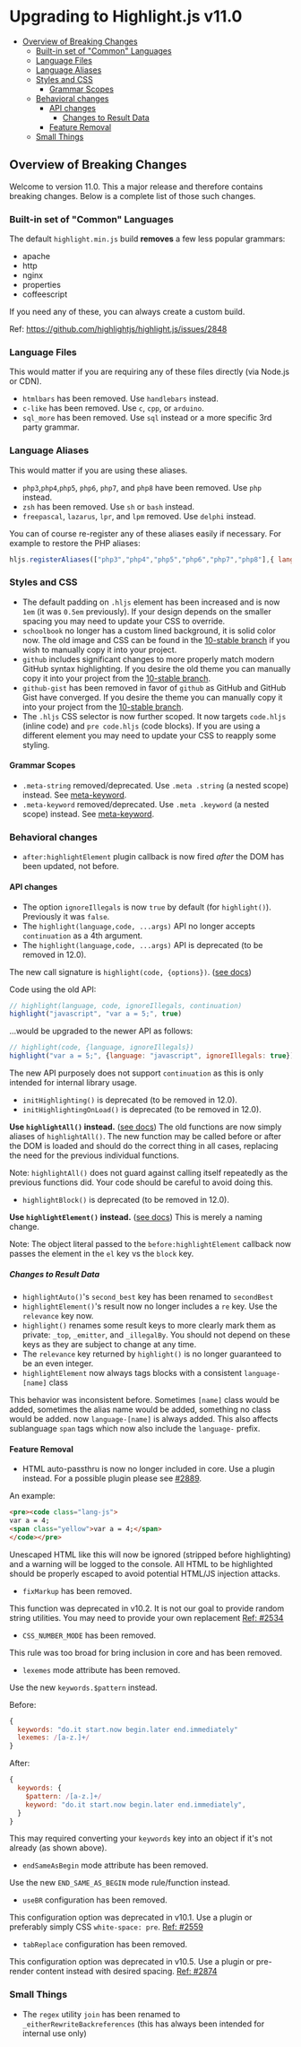 # Upgrading to Highlight.js v11.0

- [Overview of Breaking Changes](#overview-of-breaking-changes)
  - [Built-in set of "Common" Languages](#built-in-set-of-common-languages)
  - [Language Files](#language-files)
  - [Language Aliases](#language-aliases)
  - [Styles and CSS](#styles-and-css)
    - [Grammar Scopes](#grammar-scopes)
  - [Behavioral changes](#behavioral-changes)
    - [API changes](#api-changes)
      - [Changes to Result Data](#changes-to-result-data)
    - [Feature Removal](#feature-removal)
  - [Small Things](#small-things)


## Overview of Breaking Changes

Welcome to version 11.0.  This a major release and therefore contains breaking changes.  Below is a complete list of those such changes.


### Built-in set of "Common" Languages

The default `highlight.min.js` build **removes** a few less popular grammars:

- apache
- http
- nginx
- properties
- coffeescript

If you need any of these, you can always create a custom build.

Ref: https://github.com/highlightjs/highlight.js/issues/2848


### Language Files

This would matter if you are requiring any of these files directly (via Node.js or CDN).

- `htmlbars` has been removed. Use `handlebars` instead.
- `c-like` has been removed. Use `c`, `cpp`, or `arduino`.
- `sql_more` has been removed. Use `sql` instead or a more specific 3rd party grammar.


### Language Aliases

This would matter if you are using these aliases.

- `php3`,`php4`,`php5`, `php6`, `php7`, and `php8` have been removed. Use `php` instead.
- `zsh` has been removed. Use `sh` or `bash` instead.
- `freepascal`, `lazarus`, `lpr`, and `lpm` removed. Use `delphi` instead.

You can of course re-register any of these aliases easily if necessary. For example to restore the PHP aliases:

```js
hljs.registerAliases(["php3","php4","php5","php6","php7","php8"],{ languageName: "php" })
```

### Styles and CSS

- The default padding on `.hljs` element has been increased and is now `1em` (it was `0.5em` previously). If your design depends on the smaller spacing you may need to update your CSS to override.
- `schoolbook` no longer has a custom lined background, it is solid color now.  The old image and CSS can be found in the [10-stable branch](https://github.com/highlightjs/highlight.js/tree/10-stable/src/styles) if you wish to manually copy it into your project.
- `github` includes significant changes to more properly match modern GitHub syntax highlighting. If you desire the old theme you can manually copy it into your project from the [10-stable branch](https://github.com/highlightjs/highlight.js/tree/10-stable/src/styles).
- `github-gist` has been removed in favor of `github` as GitHub and GitHub Gist have converged. If you desire the theme you can manually copy it into your project from the [10-stable branch](https://github.com/highlightjs/highlight.js/tree/10-stable/src/styles).
- The `.hljs` CSS selector is now further scoped.  It now targets `code.hljs` (inline code) and `pre code.hljs` (code blocks). If you are using a different element you may need to update your CSS to reapply some styling.


#### Grammar Scopes

- `.meta-string` removed/deprecated.  Use `.meta .string` (a nested scope) instead. See [meta-keyword][].
- `.meta-keyword` removed/deprecated.  Use `.meta .keyword` (a nested scope) instead. See [meta-keyword][].

### Behavioral changes

- `after:highlightElement` plugin callback is now fired *after* the DOM has been updated, not before.

#### API changes

- The option `ignoreIllegals` is now `true` by default (for `highlight()`). Previously it was `false`.
- The `highlight(language,code, ...args)` API no longer accepts `continuation` as a 4th argument.
- The `highlight(language,code, ...args)` API is deprecated (to be removed in 12.0).

The new call signature is `highlight(code, {options})`. ([see docs](https://highlightjs.readthedocs.io/en/latest/api.html#highlight))

Code using the old API:

```js
// highlight(language, code, ignoreIllegals, continuation)
highlight("javascript", "var a = 5;", true)
```
...would be upgraded to the newer API as follows:

```js
// highlight(code, {language, ignoreIllegals})
highlight("var a = 5;", {language: "javascript", ignoreIllegals: true})
```

The new API purposely does not support `continuation` as this is only intended for internal library usage.

- `initHighlighting()` is deprecated (to be removed in 12.0).
- `initHighlightingOnLoad()` is deprecated (to be removed in 12.0).

**Use `highlightAll()` instead.** ([see docs](https://highlightjs.readthedocs.io/en/latest/api.html#highlight-all)) The old functions are now simply aliases of `highlightAll()`. The new function may be called before or after the DOM is loaded and should do the correct thing in all cases, replacing the need for the previous individual functions.

Note: `highlightAll()` does not guard against calling itself repeatedly as the previous functions did. Your code should be careful to avoid doing this.

- `highlightBlock()` is deprecated (to be removed in 12.0).

**Use `highlightElement()` instead.** ([see docs](https://highlightjs.readthedocs.io/en/latest/api.html#highlight-element)) This is merely a naming change.

Note: The object literal passed to the `before:highlightElement` callback now passes the element in the `el` key vs the `block` key.

##### Changes to Result Data

- `highlightAuto()`'s `second_best` key has been renamed to `secondBest`
- `highlightElement()`'s result now no longer includes a `re` key. Use the `relevance` key now.
- `highlight()` renames some result keys to more clearly mark them as private: `_top`, `_emitter`, and `_illegalBy`. You should not depend on these keys as they are subject to change at any time.
- The `relevance` key returned by `highlight()` is no longer guaranteed to be an even integer.
- `highlightElement` now always tags blocks with a consistent `language-[name]` class

This behavior was inconsistent before.  Sometimes `[name]` class would be added, sometimes the alias name would be added, something no class would be added.  now `language-[name]` is always added. This also affects sublanguage `span` tags which now also include the `language-` prefix.

#### Feature Removal

- HTML auto-passthru is now no longer included in core.  Use a plugin instead. For a possible plugin please see [#2889](https://github.com/highlightjs/highlight.js/issues/2889).

An example:

```html
<pre><code class="lang-js">
var a = 4;
<span class="yellow">var a = 4;</span>
</code></pre>
```

Unescaped HTML like this will now be ignored (stripped before highlighting) and a warning will be logged to the console.  All HTML to be highlighted should be properly escaped to avoid potential HTML/JS injection attacks.

- `fixMarkup` has been removed.

This function was deprecated in v10.2.  It is not our goal to provide random string utilities. You may need to provide your own replacement [Ref: #2534](https://github.com/highlightjs/highlight.js/issues/2634)

- `CSS_NUMBER_MODE` has been removed.

This rule was too broad for bring inclusion in core and has been removed.

- `lexemes` mode attribute has been removed.

Use the new `keywords.$pattern` instead.

Before:

```js
{
  keywords: "do.it start.now begin.later end.immediately"
  lexemes: /[a-z.]+/
}
```

After:

```js
{
  keywords: {
    $pattern: /[a-z.]+/
    keyword: "do.it start.now begin.later end.immediately",
  }
}
```

This may required converting your `keywords` key into an object if it's not already (as shown above).

- `endSameAsBegin` mode attribute has been removed.

Use the new `END_SAME_AS_BEGIN` mode rule/function instead.

- `useBR` configuration has been removed.

This configuration option was deprecated in v10.1. Use a plugin or preferably simply CSS `white-space: pre`. [Ref: #2559](https://github.com/highlightjs/highlight.js/issues/2559)


- `tabReplace` configuration has been removed.

This configuration option was deprecated in v10.5. Use a plugin or pre-render content instead with desired spacing. [Ref: #2874](https://github.com/highlightjs/highlight.js/issues/2874)





### Small Things

- The `regex` utility `join` has been renamed to `_eitherRewriteBackreferences` (this has always been intended for internal use only)

[meta-keyword]: https://github.com/highlightjs/highlight.js/pull/3167
